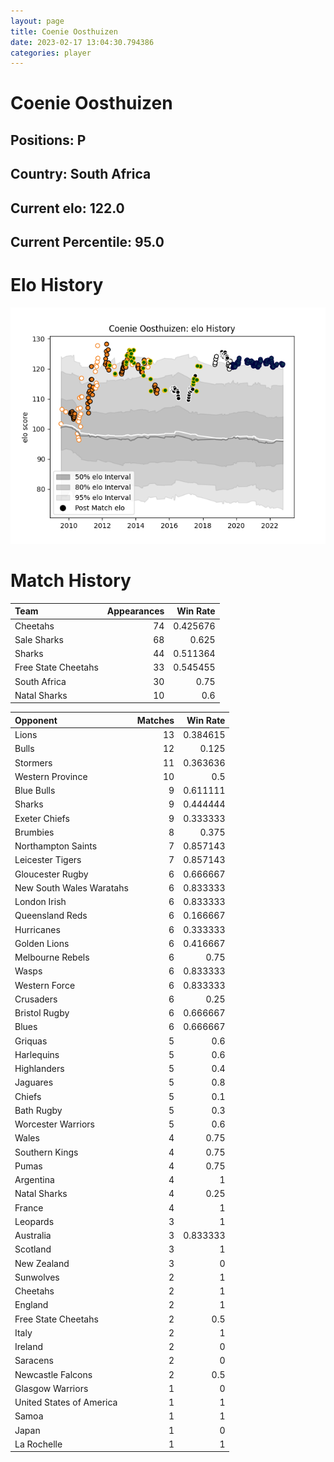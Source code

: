```yaml
---  
layout: page  
title: Coenie Oosthuizen  
date: 2023-02-17 13:04:30.794386  
categories: player  
---
```

# Coenie Oosthuizen

## Positions: P

## Country: South Africa

## Current elo: 122.0

## Current Percentile: 95.0

# Elo History


![elo history](history_CoenieOosthuizen.png)
# Match History


| Team                |   Appearances |   Win Rate |
|:--------------------|--------------:|-----------:|
| Cheetahs            |            74 |   0.425676 |
| Sale Sharks         |            68 |   0.625    |
| Sharks              |            44 |   0.511364 |
| Free State Cheetahs |            33 |   0.545455 |
| South Africa        |            30 |   0.75     |
| Natal Sharks        |            10 |   0.6      |

| Opponent                 |   Matches |   Win Rate |
|:-------------------------|----------:|-----------:|
| Lions                    |        13 |   0.384615 |
| Bulls                    |        12 |   0.125    |
| Stormers                 |        11 |   0.363636 |
| Western Province         |        10 |   0.5      |
| Blue Bulls               |         9 |   0.611111 |
| Sharks                   |         9 |   0.444444 |
| Exeter Chiefs            |         9 |   0.333333 |
| Brumbies                 |         8 |   0.375    |
| Northampton Saints       |         7 |   0.857143 |
| Leicester Tigers         |         7 |   0.857143 |
| Gloucester Rugby         |         6 |   0.666667 |
| New South Wales Waratahs |         6 |   0.833333 |
| London Irish             |         6 |   0.833333 |
| Queensland Reds          |         6 |   0.166667 |
| Hurricanes               |         6 |   0.333333 |
| Golden Lions             |         6 |   0.416667 |
| Melbourne Rebels         |         6 |   0.75     |
| Wasps                    |         6 |   0.833333 |
| Western Force            |         6 |   0.833333 |
| Crusaders                |         6 |   0.25     |
| Bristol Rugby            |         6 |   0.666667 |
| Blues                    |         6 |   0.666667 |
| Griquas                  |         5 |   0.6      |
| Harlequins               |         5 |   0.6      |
| Highlanders              |         5 |   0.4      |
| Jaguares                 |         5 |   0.8      |
| Chiefs                   |         5 |   0.1      |
| Bath Rugby               |         5 |   0.3      |
| Worcester Warriors       |         5 |   0.6      |
| Wales                    |         4 |   0.75     |
| Southern Kings           |         4 |   0.75     |
| Pumas                    |         4 |   0.75     |
| Argentina                |         4 |   1        |
| Natal Sharks             |         4 |   0.25     |
| France                   |         4 |   1        |
| Leopards                 |         3 |   1        |
| Australia                |         3 |   0.833333 |
| Scotland                 |         3 |   1        |
| New Zealand              |         3 |   0        |
| Sunwolves                |         2 |   1        |
| Cheetahs                 |         2 |   1        |
| England                  |         2 |   1        |
| Free State Cheetahs      |         2 |   0.5      |
| Italy                    |         2 |   1        |
| Ireland                  |         2 |   0        |
| Saracens                 |         2 |   0        |
| Newcastle Falcons        |         2 |   0.5      |
| Glasgow Warriors         |         1 |   0        |
| United States of America |         1 |   1        |
| Samoa                    |         1 |   1        |
| Japan                    |         1 |   0        |
| La Rochelle              |         1 |   1        |